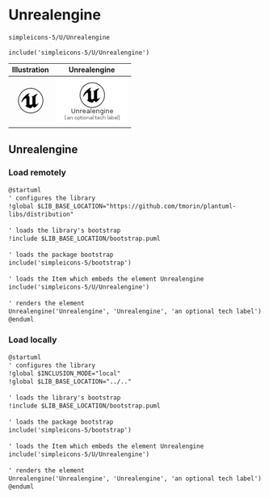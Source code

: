 # Unrealengine


```text
simpleicons-5/U/Unrealengine
```

```text
include('simpleicons-5/U/Unrealengine')
```



| Illustration | Unrealengine |
| :---: | :---: |
| ![illustration for Illustration](../../simpleicons-5/U/Unrealengine.png) | ![illustration for Unrealengine](../../simpleicons-5/U/Unrealengine.Local.png) |




## Unrealengine

### Load remotely
```plantuml
@startuml
' configures the library
!global $LIB_BASE_LOCATION="https://github.com/tmorin/plantuml-libs/distribution"

' loads the library's bootstrap
!include $LIB_BASE_LOCATION/bootstrap.puml

' loads the package bootstrap
include('simpleicons-5/bootstrap')

' loads the Item which embeds the element Unrealengine
include('simpleicons-5/U/Unrealengine')

' renders the element
Unrealengine('Unrealengine', 'Unrealengine', 'an optional tech label')
@enduml
```

### Load locally
```plantuml
@startuml
' configures the library
!global $INCLUSION_MODE="local"
!global $LIB_BASE_LOCATION="../.."

' loads the library's bootstrap
!include $LIB_BASE_LOCATION/bootstrap.puml

' loads the package bootstrap
include('simpleicons-5/bootstrap')

' loads the Item which embeds the element Unrealengine
include('simpleicons-5/U/Unrealengine')

' renders the element
Unrealengine('Unrealengine', 'Unrealengine', 'an optional tech label')
@enduml
```

